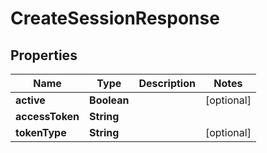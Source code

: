 

# CreateSessionResponse


## Properties

| Name | Type | Description | Notes |
|------------ | ------------- | ------------- | -------------|
|**active** | **Boolean** |  |  [optional] |
|**accessToken** | **String** |  |  |
|**tokenType** | **String** |  |  [optional] |



